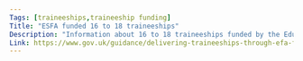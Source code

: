 ```yaml
---
Tags: [traineeships,traineeship funding]
Title: "ESFA funded 16 to 18 traineeships"
Description: "Information about 16 to 18 traineeships funded by the Education and Skills Funding Agency"
Link: https://www.gov.uk/guidance/delivering-traineeships-through-efa-funding
---
```

